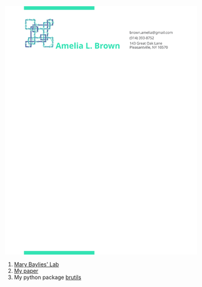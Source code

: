 
<img src="./resources/resume_for_md.svg"/>

1. [Mary Baylies' Lab](https://mskcc.org/research/ski/labs/mary-baylies)
2. [My paper](https://pubmed.ncbi.nlm.nih.gov/30905770/)
3. My python package [brutils](http://github.com/in-tension/brutils)
